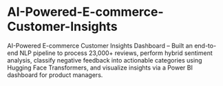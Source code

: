 # AI-Powered-E-commerce-Customer-Insights
AI-Powered E-commerce Customer Insights Dashboard – Built an end-to-end NLP pipeline to process 23,000+ reviews, perform hybrid sentiment analysis, classify negative feedback into actionable categories using Hugging Face Transformers, and visualize insights via a Power BI dashboard for product managers.
